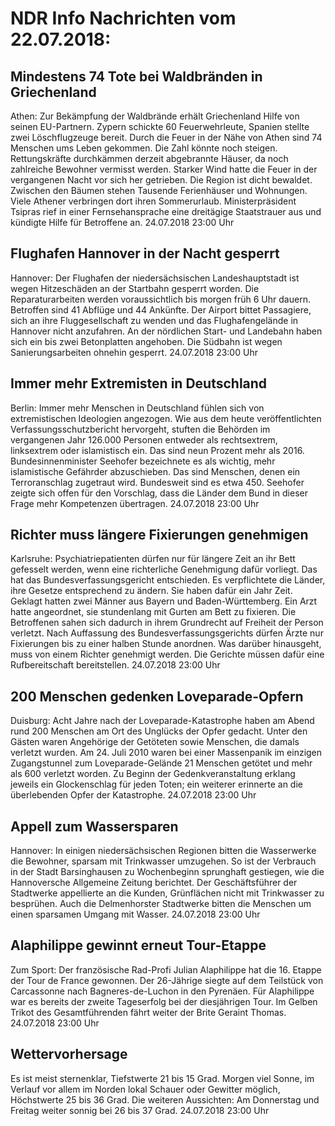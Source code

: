 # NDR Info Nachrichten vom 22.07.2018:


## Mindestens 74 Tote bei Waldbränden in Griechenland
Athen:	Zur Bekämpfung der Waldbrände erhält Griechenland Hilfe von seinen EU-Partnern. Zypern schickte 60 Feuerwehrleute, Spanien stellte zwei Löschflugzeuge bereit. Durch die Feuer in der Nähe von Athen sind 74 Menschen ums Leben gekommen. Die Zahl könnte noch steigen. Rettungskräfte durchkämmen derzeit abgebrannte Häuser, da noch zahlreiche Bewohner vermisst werden. Starker Wind hatte die Feuer in der vergangenen Nacht vor sich her getrieben. Die Region ist dicht bewaldet. Zwischen den Bäumen stehen Tausende Ferienhäuser und Wohnungen. Viele Athener verbringen dort ihren Sommerurlaub. Ministerpräsident Tsipras rief in einer Fernsehansprache eine dreitägige Staatstrauer aus und kündigte Hilfe für Betroffene an. 24.07.2018 23:00 Uhr 

## Flughafen Hannover in der Nacht gesperrt
Hannover:	Der Flughafen der niedersächsischen Landeshauptstadt ist wegen Hitzeschäden an der Startbahn gesperrt worden. Die Reparaturarbeiten werden voraussichtlich bis morgen früh 6 Uhr dauern. Betroffen sind 41 Abflüge und 44 Ankünfte. Der Airport bittet Passagiere, sich an ihre Fluggesellschaft zu wenden und das Flughafengelände in Hannover nicht anzufahren. An der nördlichen Start- und Landebahn haben sich ein bis zwei Betonplatten angehoben. Die Südbahn ist wegen Sanierungsarbeiten ohnehin gesperrt. 24.07.2018 23:00 Uhr 

## Immer mehr Extremisten in Deutschland
Berlin: Immer mehr Menschen in Deutschland fühlen sich von extremistischen Ideologien angezogen. Wie aus dem heute veröffentlichten Verfassungsschutzbericht hervorgeht, stuften die Behörden im vergangenen Jahr 126.000 Personen entweder als rechtsextrem, linksextrem oder islamistisch ein. Das sind neun Prozent mehr als 2016. Bundesinnenminister Seehofer bezeichnete es als wichtig, mehr islamistische Gefährder abzuschieben. Das sind Menschen, denen ein Terroranschlag zugetraut wird. Bundesweit sind es etwa 450. Seehofer zeigte sich offen für den Vorschlag, dass die Länder dem Bund in dieser Frage mehr Kompetenzen übertragen. 24.07.2018 23:00 Uhr 

## Richter muss längere Fixierungen genehmigen
Karlsruhe: Psychiatriepatienten dürfen nur für längere Zeit an ihr Bett gefesselt werden, wenn eine richterliche Genehmigung dafür vorliegt. Das hat das Bundesverfassungsgericht entschieden. Es verpflichtete die Länder, ihre Gesetze entsprechend zu ändern. Sie haben dafür ein Jahr Zeit. Geklagt hatten zwei Männer aus Bayern und Baden-Württemberg. Ein Arzt hatte angeordnet, sie stundenlang mit Gurten am Bett zu fixieren. Die Betroffenen sahen sich dadurch in ihrem Grundrecht auf Freiheit der Person verletzt. Nach Auffassung des Bundesverfassungsgerichts dürfen Ärzte nur Fixierungen bis zu einer halben Stunde anordnen. Was darüber hinausgeht, muss von einem Richter genehmigt werden. Die Gerichte müssen dafür eine Rufbereitschaft bereitstellen. 24.07.2018 23:00 Uhr 

## 200 Menschen gedenken Loveparade-Opfern
Duisburg: Acht Jahre nach der Loveparade-Katastrophe haben am Abend rund 200 Menschen am Ort des Unglücks der Opfer gedacht. Unter den Gästen waren Angehörige der Getöteten sowie Menschen, die damals verletzt wurden. Am 24. Juli 2010 waren bei einer Massenpanik im einzigen Zugangstunnel zum Loveparade-Gelände 21 Menschen getötet und mehr als 600 verletzt worden. Zu Beginn der Gedenkveranstaltung erklang jeweils ein Glockenschlag für jeden Toten; ein weiterer erinnerte an die überlebenden Opfer der Katastrophe. 24.07.2018 23:00 Uhr 

## Appell zum Wassersparen
Hannover: In einigen niedersächsischen Regionen bitten die Wasserwerke die Bewohner, sparsam mit Trinkwasser umzugehen. So ist der Verbrauch in der Stadt Barsinghausen zu Wochenbeginn sprunghaft gestiegen, wie die Hannoversche Allgemeine Zeitung berichtet. Der Geschäftsführer der Stadtwerke appellierte an die Kunden, Grünflächen nicht mit Trinkwasser zu besprühen. Auch die Delmenhorster Stadtwerke bitten die Menschen um einen sparsamen Umgang mit Wasser. 24.07.2018 23:00 Uhr 

## Alaphilippe gewinnt erneut Tour-Etappe
Zum Sport:	Der französische Rad-Profi Julian Alaphilippe hat die 16. Etappe der Tour de France gewonnen. Der 26-Jährige siegte auf dem Teilstück von Carcassonne nach Bagneres-de-Luchon in den Pyrenäen. Für Alaphilippe war es bereits der zweite Tageserfolg bei der diesjährigen Tour. Im Gelben Trikot des Gesamtführenden fährt weiter der Brite Geraint Thomas. 24.07.2018 23:00 Uhr 

## Wettervorhersage
Es ist meist sternenklar, Tiefstwerte 21 bis 15 Grad. Morgen viel Sonne, im Verlauf vor allem im Norden lokal Schauer oder Gewitter möglich, Höchstwerte 25 bis 36 Grad. Die weiteren Aussichten: Am Donnerstag und Freitag weiter sonnig bei 26 bis 37 Grad. 24.07.2018 23:00 Uhr 
